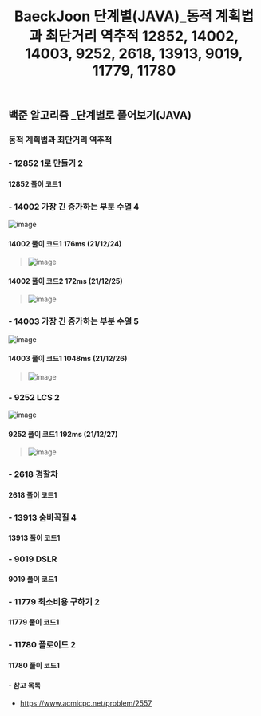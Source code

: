 ﻿---
layout: single
title: "BaeckJoon 단계별(JAVA)_동적 계획법과 최단거리 역추적 12852, 14002, 14003, 9252, 2618, 13913, 9019, 11779, 11780"
read_time: true
categories:  
 - BaeckJoon 
tags: 
 - Algorithm
 - BaeckJoon 
last_modified_at: '2021-12-17 22:53:00 +0800'
toc: true
toc_sticky: true
toc_label: 목차
---
## 백준 알고리즘 _단계별로 풀어보기(JAVA)
### 동적 계획법과 최단거리 역추적
### - 12852 1로 만들기 2

#### 12852 풀이 코드1
>
### - 14002 가장 긴 증가하는 부분 수열 4
![image](https://user-images.githubusercontent.com/66898243/147360609-96aefe22-9697-4327-a038-68aa70b2f7ab.png)

#### 14002 풀이 코드1 176ms (21/12/24)
>  ![image](https://user-images.githubusercontent.com/66898243/147360705-6255e22c-79bb-497c-8d80-ffab73b87ee5.png)

#### 14002 풀이 코드2 172ms (21/12/25)
>  ![image](https://user-images.githubusercontent.com/66898243/147387624-aac7c560-4a9b-4d14-9f1c-5f5a11a825bf.png)
 
### - 14003 가장 긴 증가하는 부분 수열 5
![image](https://user-images.githubusercontent.com/66898243/147411413-d6186857-b546-4df7-9609-0b9492d934ad.png)

#### 14003 풀이 코드1 1048ms (21/12/26)
>  ![image](https://user-images.githubusercontent.com/66898243/147411436-34bb20ca-6688-4048-aea6-841665470b7f.png)

### - 9252 	LCS 2
![image](https://user-images.githubusercontent.com/66898243/147483194-184c600f-3362-4dda-9527-aa867f8199fe.png)

#### 9252 풀이 코드1  192ms (21/12/27)
>  ![image](https://user-images.githubusercontent.com/66898243/147483361-d5436ce3-2f50-43ab-9b3f-e5c4e61c9d59.png)
 
### - 2618 경찰차

#### 2618 풀이 코드1
>
 
### - 13913 숨바꼭질 4

#### 13913 풀이 코드1
>
 
### - 9019 	DSLR

#### 9019 풀이 코드1
>
 
### - 11779 최소비용 구하기 2

#### 11779 풀이 코드1
>
 
### - 11780 플로이드 2

#### 11780 풀이 코드1
>
 

#### - 참고 목록
- https://www.acmicpc.net/problem/2557